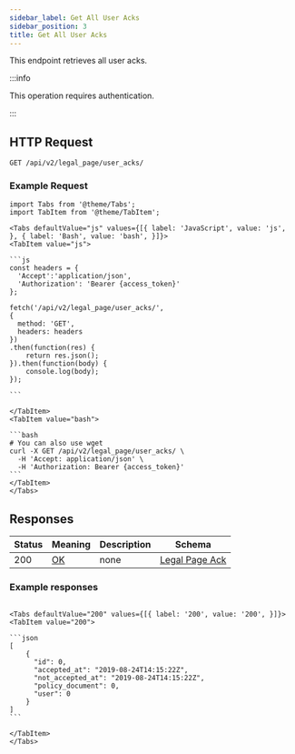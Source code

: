 ```yaml
---
sidebar_label: Get All User Acks
sidebar_position: 3
title: Get All User Acks
---
```


This endpoint retrieves all user acks.

:::info

This operation requires authentication.

:::


## HTTP Request

`GET /api/v2/legal_page/user_acks/`



### Example Request

````mdx-code-block
import Tabs from '@theme/Tabs';
import TabItem from '@theme/TabItem';

<Tabs defaultValue="js" values={[{ label: 'JavaScript', value: 'js', }, { label: 'Bash', value: 'bash', }]}>
<TabItem value="js">

```js
const headers = {
  'Accept':'application/json',
  'Authorization': 'Bearer {access_token}'
};

fetch('/api/v2/legal_page/user_acks/',
{
  method: 'GET',
  headers: headers
})
.then(function(res) {
    return res.json();
}).then(function(body) {
    console.log(body);
});

```

</TabItem>
<TabItem value="bash">

```bash
# You can also use wget
curl -X GET /api/v2/legal_page/user_acks/ \
  -H 'Accept: application/json' \
  -H 'Authorization: Bearer {access_token}'
```
</TabItem>
</Tabs>
````

## Responses
|Status|Meaning|Description|Schema|
|---|---|---|---|
|200|[OK](https://tools.ietf.org/html/rfc7231#section-6.3.1)|none|[Legal Page Ack](../schemas/legal_page_ack)|

### Example responses

````mdx-code-block

<Tabs defaultValue="200" values={[{ label: '200', value: '200', }]}>
<TabItem value="200">

```json
[
    {
      "id": 0,
      "accepted_at": "2019-08-24T14:15:22Z",
      "not_accepted_at": "2019-08-24T14:15:22Z",
      "policy_document": 0,
      "user": 0
    }
]
```

</TabItem>
</Tabs>
````




